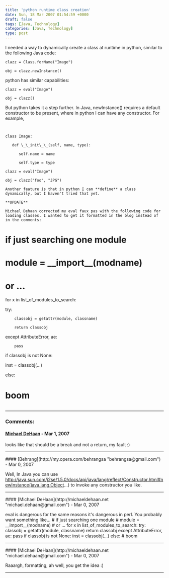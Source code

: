 ```yaml
---
title: 'python runtime class creation'
date: Sun, 18 Mar 2007 01:54:59 +0000
draft: false
tags: [Java, Technology]
categories: [Java, Technology]
type: post
---
```


I needed a way to dynamically create a class at runtime in python, similar to the following Java code:

`clazz = Class.forName("Image")`

`obj = clazz.newInstance()`

python has similar capabilities:

`clazz = eval("Image")`

`obj = clazz()`

But python takes it a step further. In Java, newInstance() requires a default constructor to be present, where in python I can have any constructor. For example,

```


class Image:

   def \_\_init\_\_(self, name, type):

      self.name = name

      self.type = type

clazz = eval("Image")

obj = clazz("foo", "JPG")

Another feature is that in python I can **define** a class dynamically, but I haven't tried that yet.

**UPDATE**

Michael Dehaan corrected my eval faux pas with the following code for loading classes. I wanted to get it formatted in the blog instead of in the comments:

```


# if just searching one module

# module = \_\_import\_\_(modname)

# or ...

for x in list\_of\_modules\_to\_search:

   try:

        classobj = getattr(module, classname)

        return classobj

   except AttributeError, ae:

        pass

if classobj is not None:

   inst = classobj(...)

else:

   # boom


```
```
---
### Comments:
#### [Michael DeHaan](http://michaeldehaan.net "michael.dehaan@gmail.com") - <time datetime="2007-03-19 17:48:44">Mar 1, 2007</time>

looks like that should be a break and not a return, my fault :)
<hr />
#### [Behrang](http://my.opera.com/behrangsa "behrangsa@gmail.com") - <time datetime="2007-03-18 04:35:35">Mar 0, 2007</time>

Well, In Java you can use http://java.sun.com/j2se/1.5.0/docs/api/java/lang/reflect/Constructor.html#newInstance(java.lang.Object...) to invoke any constructor you like.
<hr />
#### [Michael DeHaan](http://michaeldehaan.net "michael.dehaan@gmail.com") - <time datetime="2007-03-18 09:17:52">Mar 0, 2007</time>

eval is dangerous for the same reasons it's dangerous in perl. You probably want something like... # if just searching one module # module = \_\_import\_\_(modname) # or ... for x in list\_of\_modules\_to\_search: try: classobj = getattr(module, classname) return classobj except AttributeError, ae: pass if classobj is not None: inst = classobj(...) else: # boom
<hr />
#### [Michael DeHaan](http://michaeldehaan.net "michael.dehaan@gmail.com") - <time datetime="2007-03-18 09:18:17">Mar 0, 2007</time>

Raaargh, formatting, ah well, you get the idea :)
<hr />
